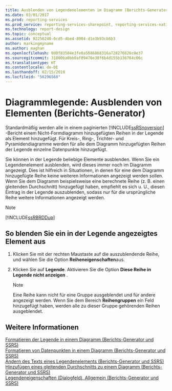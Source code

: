 ```yaml
---
title: Ausblenden von Legendenelementen im Diagramm (Berichts-Generator und SSRS) | Microsoft-Dokumentation
ms.date: 03/01/2017
ms.prod: reporting-services
ms.prod_service: reporting-services-sharepoint, reporting-services-native
ms.technology: report-design
ms.topic: conceptual
ms.assetid: 92256240-0cd5-4be4-8904-d1e3b93cb6b3
author: markingmyname
ms.author: maghan
ms.openlocfilehash: 0d0f83504e3fe0a5686868316a728276626c0e37
ms.sourcegitcommit: 31800ba0bb0af09476e38f6b4d155b136764c06c
ms.translationtype: HT
ms.contentlocale: de-DE
ms.lasthandoff: 02/15/2019
ms.locfileid: "56296568"
---
```

# <a name="chart-legend---hide-items-report-builder"></a>Diagrammlegende: Ausblenden von Elementen (Berichts-Generator)
Standardmäßig werden alle in einem paginierten [!INCLUDE[ssRSnoversion](../../includes/ssrsnoversion-md.md)] -Bericht einem Nicht-Formdiagramm hinzugefügten Reihen in der Legende als Element hinzugefügt. Für Kreis-, Ring-, Trichter- und Pyramidendiagramme werden für alle dem Diagramm hinzugefügten Reihen der Legende einzelne Datenpunkte hinzugefügt.  
  
 Sie können in der Legende beliebige Elemente ausblenden. Wenn Sie ein Legendenelement ausblenden, wird dieses immer noch im Diagramm angezeigt. Dies ist hilfreich in Situationen, in denen für eine dem Diagramm hinzugefügte Reihe keine weiteren Informationen angezeigt werden sollen. Wenn Sie dem Diagramm beispielsweise eine berechnete Reihe (z. B. einen gleitenden Durchschnitt) hinzugefügt haben, empfiehlt es sich u. U., diesen Eintrag in der Legende auszublenden, sodass nur für die ursprüngliche Reihe weitere Informationen angezeigt werden.  
  
> [!NOTE]  
>  [!INCLUDE[ssRBRDDup](../../includes/ssrbrddup-md.md)]  
  
## <a name="to-hide-an-item-from-display-in-the-legend"></a>So blenden Sie ein in der Legende angezeigtes Element aus  
  
1.  Klicken Sie mit der rechten Maustaste auf die auszublendende Reihe, und wählen Sie die Option **Reiheneigenschaften**aus.  
  
2.  Klicken Sie auf **Legende**. Aktivieren Sie die Option **Diese Reihe in Legende nicht anzeigen** .  
  
    > [!NOTE]  
    >  Eine Reihe kann nicht für eine Gruppe ausgeblendet und für andere angezeigt werden. Wenn Sie dem Bereich **Reihengruppen** ein Feld hinzugefügt haben, werden alle zu dieser Gruppe gehörenden Reihen ausgeblendet.  
  
## <a name="see-also"></a>Weitere Informationen  
 [Formatieren der Legende in einem Diagramm &#40;Berichts-Generator und SSRS&#41;](../../reporting-services/report-design/chart-legend-formatting-report-builder.md)   
 [Formatieren von Datenpunkten in einem Diagramm &#40;Berichts-Generator und SSRS&#41;](../../reporting-services/report-design/formatting-data-points-on-a-chart-report-builder-and-ssrs.md)   
 [Ändern des Texts eines Legendenelements (Berichts-Generator und SSRS)](../../reporting-services/report-design/chart-legend-change-item-text-report-builder.md)   
 [Hinzufügen eines gleitenden Durchschnitts zu einem Diagramm (Berichts-Generator und SSRS)](../../reporting-services/report-design/add-a-moving-average-to-a-chart-report-builder-and-ssrs.md)   
 [Legendeneigenschaften (Dialogfeld), Allgemein (Berichts-Generator und SSRS)](https://msdn.microsoft.com/library/db718f8f-f185-422f-871c-96f0749e5893)  
  
  
